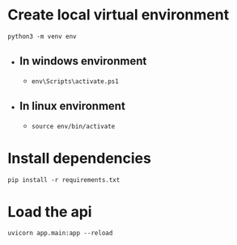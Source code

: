 # Create local virtual environment

`python3 -m venv env`

- ## In windows environment

  - `env\Scripts\activate.ps1`

- ## In linux environment

  - `source env/bin/activate`

# Install dependencies

`pip install -r requirements.txt`

# Load the api

`uvicorn app.main:app --reload`